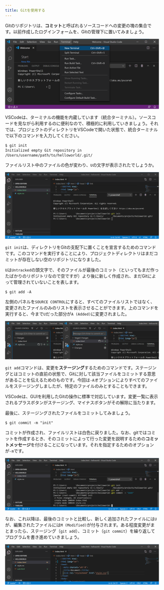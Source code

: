```yaml
---
title: Gitを使用する
---
```


Gitのリポジトリは、**コミット**と呼ばれるソースコードへの変更の塊の集合です。以前作成したログインフォームを、Gitの管理下に置いてみましょう。

![統合ターミナルの起動](09/new-integrated-terminal.png)

VSCodeは、ターミナルの機能を内蔵しています（統合ターミナル）。ソースコードを見ながら利用するのに便利なので、積極的に利用していきましょう。それでは、プロジェクトのディレクトリをVSCodeで開いた状態で、統合ターミナルで以下のコマンドを入力してください。

```
$ git init
Initialized empty Git repository in /Users/username/path/to/helloworld/.git/
```

ファイルリスト中のファイルの色が変わり、`U`の文字が表示されたでしょうか。

![git init](09/git-init.png)

`git init`は、ディレクトリをGitの支配下に置くことを宣言するためのコマンドです。このコマンドを実行することにより、プロジェクトディレクトリはまだコミットが存在しない空のリポジトリになりました。

`U`は`Untracked`の頭文字で、そのファイルが最後のコミット（といってもまだ作ったばかりのリポジトリなので空ですが）より後に新しく作成され、まだGitによって管理されていないことを表します。

```
$ git add -A
```

左側のパネルを`SOURCE CONTROL`にすると、すべてのファイルリストではなく、変更されたファイルのみのリストを表示させることができます。上のコマンドを実行すると、今まで`U`だった部分が`A (Added)`に変更されました。

![ステージング](09/git-staging.png)

`git add`コマンドは、変更を**ステージング**するためのコマンドです。ステージングとはコミットの直前の状態で、Gitに対して該当ファイルをコミットする意思があることを伝えるためのものです。今回は`-A`オプションによりすべてのファイルをステージングしましたが、特定のファイルのみとすることもできます。

VSCodeは、GUIを利用したGitの操作に標準で対応しています。変更一覧に表示されるプラスボタンがステージング、マイナスボタンがその解除に当たります。

最後に、ステージングされたファイルをコミットしてみましょう。

```
$ git commit -m "init"
```

コミットが作成され、ファイルリストは白色に戻りました。なお、gitではコミットを作成するとき、そのコミットによって行った変更を説明するための**コミットメッセージ**を付けることになっています。それを指定するためのオプションが`-m`です。

![コミット](09/git-commit.png)

なお、これ以降は、最後のコミットと比較し、新しく追加されたファイルには`U`が、編集されたファイルには`M (Modified)`が付与されます。ある程度変更がまとまったら、ステージング（`git add`）、コミット（`git commit`）を繰り返してプログラムを書き進めていきましょう。

![さらに編集](09/additional-changes.png)